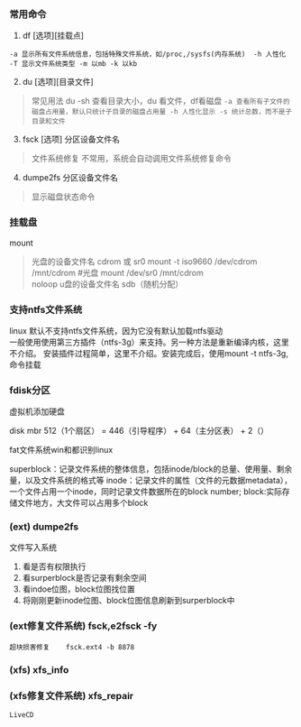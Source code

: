### 常用命令
1. df \[选项]\[挂载点]

`
    -a 显示所有文件系统信息，包括特殊文件系统，如/proc,/sysfs(内存系统) 
    -h 人性化
    -T 显示文件系统类型
    -m 以mb
    -k 以kb
`

2. du \[选项]\[目录文件]
> 常见用法 du -sh 查看目录大小，du 看文件，df看磁盘
`
    -a 查看所有子文件的磁盘占用量，默认只统计子目录的磁盘占用量
    -h 人性化显示
    -s 统计总数，而不是子目录和文件
`

3. fsck \[选项] 分区设备文件名
> 文件系统修复
> 不常用，系统会自动调用文件系统修复命令

4. dumpe2fs 分区设备文件名
> 显示磁盘状态命令  

### 挂载盘

mount 
> 光盘的设备文件名 cdrom 或 sr0
> mount -t iso9660 /dev/cdrom /mnt/cdrom #光盘
> mount /dev/sr0 /mnt/cdrom  
        noloop
  u盘的设备文件名 sdb（随机分配）

### 支持ntfs文件系统

linux 默认不支持ntfs文件系统，因为它没有默认加载ntfs驱动  
一般使用使用第三方插件（ntfs-3g）来支持。另一种方法是重新编译内核，这里不介绍。
安装插件过程简单，这里不介绍。安装完成后，使用mount -t ntfs-3g,命令挂载

### fdisk分区

虚拟机添加硬盘

disk mbr 512（1个扇区） = 446（引导程序） + 64（主分区表） + 2（）

fat文件系统win和都识别linux

superblock：记录文件系统的整体信息，包括inode/block的总量、使用量、剩余量，以及文件系统的格式等
inode：记录文件的属性（文件的元数据metadata），一个文件占用一个inode，同时记录文件数据所在的block number;
block:实际存储文件地方，大文件可以占用多个block

### (ext) dumpe2fs 

文件写入系统

1. 看是否有权限执行
2. 看surperblock是否记录有剩余空间
3. 看indoe位图，block位图找位置
4. 将刚刚更新inode位图、block位图信息刷新到surperblock中

### (ext修复文件系统) fsck,e2fsck -fy
    
    超块损害修复    fsck.ext4 -b 8878

### (xfs) xfs_info

### (xfs修复文件系统) xfs_repair

    LiveCD

